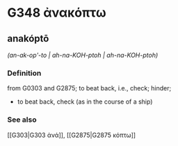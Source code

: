 # G348 ἀνακόπτω

## anakóptō

_(an-ak-op'-to | ah-na-KOH-ptoh | ah-na-KOH-ptoh)_

### Definition

from G0303 and G2875; to beat back, i.e., check; hinder; 

- to beat back, check (as in the course of a ship)

### See also

[[G303|G303 ἀνά]], [[G2875|G2875 κόπτω]]
